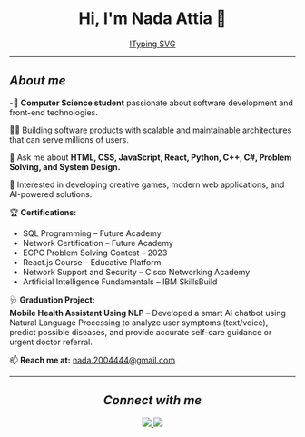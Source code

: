 <!-- 👋 Animated hi -->
<!-- <img src="https://raw.githubusercontent.com/ABSphreak/ABSphreak/master/gifs/Hi.gif" width="30px"> -->

<h1 align="center">Hi, I'm Nada Attia 👋</h1>

<div align="center">

[!Typing SVG](https://git.io/typing-svg)

</div>

---

<h2 align="left"><i><b>About me</b></i></h2>

-🌱 **Computer Science student** passionate about software development and front-end technologies.  

👩‍💻 Building software products with scalable and maintainable architectures that can serve millions of users.  

💬 Ask me about **HTML, CSS, JavaScript, React, Python, C++, C#, Problem Solving, and System Design.**  

🚀 Interested in developing creative games, modern web applications, and AI-powered solutions.  

🏆 **Certifications:**  
- SQL Programming – Future Academy  
- Network Certification – Future Academy  
- ECPC Problem Solving Contest – 2023  
- React.js Course – Educative Platform  
- Network Support and Security – Cisco Networking Academy  
- Artificial Intelligence Fundamentals – IBM SkillsBuild  

🩺 **Graduation Project:**  
**Mobile Health Assistant Using NLP** – Developed a smart AI chatbot using Natural Language Processing to analyze user symptoms (text/voice), predict possible diseases, and provide accurate self-care guidance or urgent doctor referral.  

📫 **Reach me at:** nada.2004444@gmail.com

---

<h2 align="center"><i><b>Connect with me</b></i></h2>

<p align="center">
  <a href="https://www.linkedin.com/in/nada-attia-62b321296/">
    <img src="https://img.shields.io/badge/LinkedIn-Nada%20Attia-%230177B5?style=flat&logo=linkedin&logoColor=white"/>
  </a>
  <a href="https://github.com/NadaAttia04">
    <img src="https://img.shields.io/badge/GitHub-NadaAttia04-black?style=flat&logo=github"/>
  </a>
</p>

